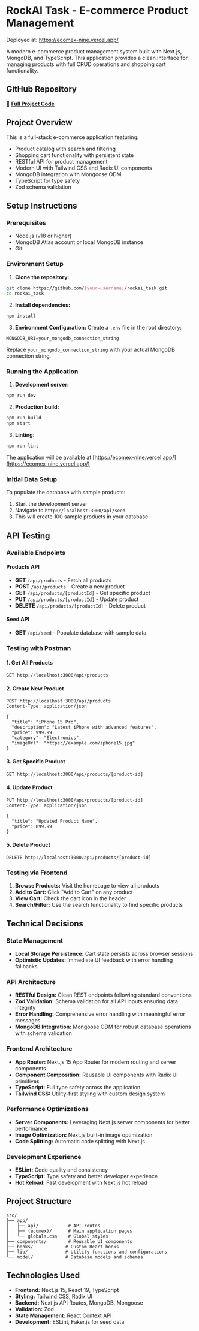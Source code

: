 # RockAI Task - E-commerce Product Management

Deployed at: https://ecomex-nine.vercel.app/

A modern e-commerce product management system built with Next.js, MongoDB, and TypeScript. This application provides a clean interface for managing products with full CRUD operations and shopping cart functionality.

## GitHub Repository

🔗 **[Full Project Code](https://github.com/amr-essayyed/ecomex)**

## Project Overview

This is a full-stack e-commerce application featuring:

- Product catalog with search and filtering
- Shopping cart functionality with persistent state
- RESTful API for product management
- Modern UI with Tailwind CSS and Radix UI components
- MongoDB integration with Mongoose ODM
- TypeScript for type safety
- Zod schema validation

## Setup Instructions

### Prerequisites

- Node.js (v18 or higher)
- MongoDB Atlas account or local MongoDB instance
- Git

### Environment Setup

1. **Clone the repository:**

```bash
git clone https://github.com/[your-username]/rockai_task.git
cd rockai_task
```

2. **Install dependencies:**

```bash
npm install
```

3. **Environment Configuration:**
   Create a `.env` file in the root directory:

```env
MONGODB_URI=your_mongodb_connection_string
```

Replace `your_mongodb_connection_string` with your actual MongoDB connection string.

### Running the Application

1. **Development server:**

```bash
npm run dev
```

2. **Production build:**

```bash
npm run build
npm start
```

3. **Linting:**

```bash
npm run lint
```

The application will be available at [https://ecomex-nine.vercel.app/](https://ecomex-nine.vercel.app/)

### Initial Data Setup

To populate the database with sample products:

1. Start the development server
2. Navigate to `http://localhost:3000/api/seed`
3. This will create 100 sample products in your database

## API Testing

### Available Endpoints

#### Products API

- **GET** `/api/products` - Fetch all products
- **POST** `/api/products` - Create a new product
- **GET** `/api/products/[productId]` - Get specific product
- **PUT** `/api/products/[productId]` - Update product
- **DELETE** `/api/products/[productId]` - Delete product

#### Seed API

- **GET** `/api/seed` - Populate database with sample data

### Testing with Postman

#### 1. Get All Products

```
GET http://localhost:3000/api/products
```

#### 2. Create New Product

```
POST http://localhost:3000/api/products
Content-Type: application/json

{
  "title": "iPhone 15 Pro",
  "description": "Latest iPhone with advanced features",
  "price": 999.99,
  "category": "Electronics",
  "imageUrl": "https://example.com/iphone15.jpg"
}
```

#### 3. Get Specific Product

```
GET http://localhost:3000/api/products/[product-id]
```

#### 4. Update Product

```
PUT http://localhost:3000/api/products/[product-id]
Content-Type: application/json

{
  "title": "Updated Product Name",
  "price": 899.99
}
```

#### 5. Delete Product

```
DELETE http://localhost:3000/api/products/[product-id]
```

### Testing via Frontend

1. **Browse Products:** Visit the homepage to view all products
2. **Add to Cart:** Click "Add to Cart" on any product
3. **View Cart:** Check the cart icon in the header
4. **Search/Filter:** Use the search functionality to find specific products

## Technical Decisions

### State Management

- **Local Storage Persistence:** Cart state persists across browser sessions
- **Optimistic Updates:** Immediate UI feedback with error handling fallbacks

### API Architecture

- **RESTful Design:** Clean REST endpoints following standard conventions
- **Zod Validation:** Schema validation for all API inputs ensuring data integrity
- **Error Handling:** Comprehensive error handling with meaningful error messages
- **MongoDB Integration:** Mongoose ODM for robust database operations with schema validation

### Frontend Architecture

- **App Router:** Next.js 15 App Router for modern routing and server components
- **Component Composition:** Reusable UI components with Radix UI primitives
- **TypeScript:** Full type safety across the application
- **Tailwind CSS:** Utility-first styling with custom design system

### Performance Optimizations

- **Server Components:** Leveraging Next.js server components for better performance
- **Image Optimization:** Next.js built-in image optimization
- **Code Splitting:** Automatic code splitting with Next.js

### Development Experience

- **ESLint:** Code quality and consistency
- **TypeScript:** Type safety and better developer experience
- **Hot Reload:** Fast development with Next.js hot reload

## Project Structure

```
src/
├── app/
│   ├── api/           # API routes
│   ├── (ecomex)/      # Main application pages
│   └── globals.css    # Global styles
├── components/        # Reusable UI components
├── hooks/            # Custom React hooks
├── lib/              # Utility functions and configurations
└── model/            # Database models and schemas
```

## Technologies Used

- **Frontend:** Next.js 15, React 19, TypeScript
- **Styling:** Tailwind CSS, Radix UI
- **Backend:** Next.js API Routes, MongoDB, Mongoose
- **Validation:** Zod
- **State Management:** React Context API
- **Development:** ESLint, Faker.js for seed data
